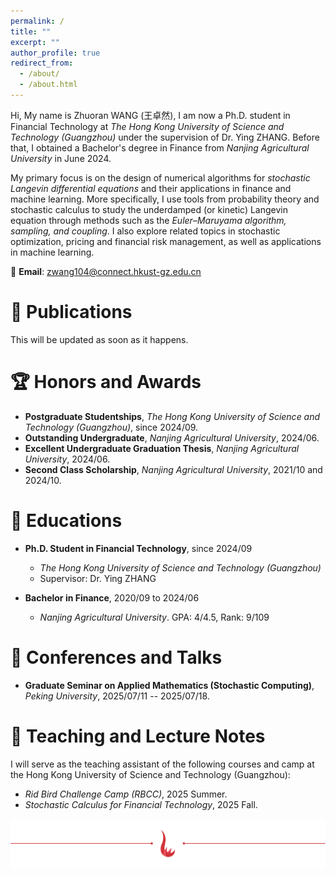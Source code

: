 ```yaml
---
permalink: /
title: ""
excerpt: ""
author_profile: true
redirect_from: 
  - /about/
  - /about.html
---
```


Hi, My name is Zhuoran WANG (王卓然), I am now a Ph.D. student in Financial Technology at *The Hong Kong University of Science and Technology (Guangzhou)* under the supervision of Dr. Ying ZHANG. Before that, I obtained a Bachelor's degree in Finance from *Nanjing Agricultural University* in June 2024.

My primary focus is on the design of numerical algorithms for *stochastic Langevin differential equations* and their applications in finance and machine learning. More specifically, I use tools from probability theory and stochastic calculus to study the underdamped (or kinetic) Langevin equation through methods such as the *Euler–Maruyama algorithm, sampling, and coupling*. I also explore related topics in stochastic optimization, pricing and financial risk management, as well as applications in machine learning.

📧 **Email**: zwang104@connect.hkust-gz.edu.cn

# 📝 Publications 
This will be updated as soon as it happens.

# 🏆 Honors and Awards
+ **Postgraduate Studentships**, *The Hong Kong University of Science and Technology (Guangzhou)*, since 2024/09.
+ **Outstanding Undergraduate**, *Nanjing Agricultural University*, 2024/06. 
+ **Excellent Undergraduate Graduation Thesis**, *Nanjing Agricultural University*, 2024/06.
+ **Second Class Scholarship**, *Nanjing Agricultural University*, 2021/10 and 2024/10.

# 📖 Educations
+ **Ph.D. Student in Financial Technology**, since 2024/09
  + *The Hong Kong University of Science and Technology (Guangzhou)*
  + Supervisor: Dr. Ying ZHANG

+ **Bachelor in Finance**, 2020/09 to 2024/06
  + *Nanjing Agricultural University*. GPA: 4/4.5, Rank: 9/109

# 🏫 Conferences and Talks
+ **Graduate Seminar on Applied Mathematics (Stochastic Computing)**, *Peking University*, 2025/07/11 -- 2025/07/18.

# 📗 Teaching and Lecture Notes

I will serve as the teaching assistant of the following courses and camp at the Hong Kong University of Science and Technology (Guangzhou):
+ *Rid Bird Challenge Camp (RBCC)*, 2025 Summer.
+ *Stochastic Calculus for Financial Technology*, 2025 Fall.

![HKUSTGZ](../images/hn.png)
